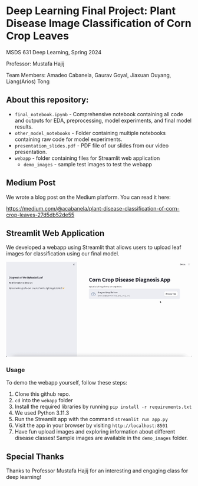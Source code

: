 # Deep Learning Final Project: Plant Disease Image Classification of Corn Crop Leaves
MSDS 631 Deep Learning, Spring 2024

Professor: Mustafa Hajij

Team Members: Amadeo Cabanela, Gaurav Goyal, Jiaxuan Ouyang, Liang(Arios) Tong


## About this repository:
* `final_notebook.ipynb` - Comprehensive notebook containing all code and outputs for EDA, preprocessing, model experiments, and final model results.
* `other_model_notebooks` - Folder containing multiple notebooks containing raw code for model experiments.
* `presentation_slides.pdf` - PDF file of our slides from our video presentation.
* `webapp` - folder containing files for Streamlit web application
  * `demo_images` - sample test images to test the webapp

## Medium Post
We wrote a blog post on the Medium platform. You can read it here:

https://medium.com/@acabanela/plant-disease-classification-of-corn-crop-leaves-27d5db52de55

## Streamlit Web Application
We developed a webapp using Streamlit that allows users to upload leaf images for classification using our final model.

![webapp demo](webapp/webapp_gifs/1_upload_unhealthy.gif)

### Usage
To demo the webapp yourself, follow these steps:
1. Clone this github repo.
1. `cd` into the `webapp` folder
1. Install the required libraries by running `pip install -r requirements.txt`
1. We used Python 3.11.3
1. Run the Streamlit app with the command `streamlit run app.py`
1. Visit the app in your browser by visiting `http://localhost:8501`
1. Have fun upload images and exploring information about different disease classes! Sample images are available in the `demo_images` folder.

## Special Thanks
Thanks to Professor Mustafa Hajij for an interesting and engaging class for deep learning!